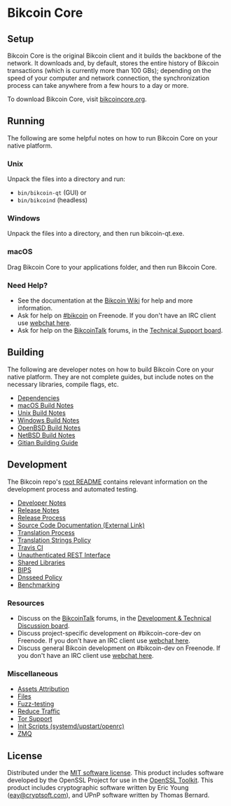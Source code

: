 Bikcoin Core
=============

Setup
---------------------
Bikcoin Core is the original Bikcoin client and it builds the backbone of the network. It downloads and, by default, stores the entire history of Bikcoin transactions (which is currently more than 100 GBs); depending on the speed of your computer and network connection, the synchronization process can take anywhere from a few hours to a day or more.

To download Bikcoin Core, visit [bikcoincore.org](https://bikcoincore.org/en/releases/).

Running
---------------------
The following are some helpful notes on how to run Bikcoin Core on your native platform.

### Unix

Unpack the files into a directory and run:

- `bin/bikcoin-qt` (GUI) or
- `bin/bikcoind` (headless)

### Windows

Unpack the files into a directory, and then run bikcoin-qt.exe.

### macOS

Drag Bikcoin Core to your applications folder, and then run Bikcoin Core.

### Need Help?

* See the documentation at the [Bikcoin Wiki](https://en.bikcoin.it/wiki/Main_Page)
for help and more information.
* Ask for help on [#bikcoin](http://webchat.freenode.net?channels=bikcoin) on Freenode. If you don't have an IRC client use [webchat here](http://webchat.freenode.net?channels=bikcoin).
* Ask for help on the [BikcoinTalk](https://bikcointalk.org/) forums, in the [Technical Support board](https://bikcointalk.org/index.php?board=4.0).

Building
---------------------
The following are developer notes on how to build Bikcoin Core on your native platform. They are not complete guides, but include notes on the necessary libraries, compile flags, etc.

- [Dependencies](dependencies.md)
- [macOS Build Notes](build-osx.md)
- [Unix Build Notes](build-unix.md)
- [Windows Build Notes](build-windows.md)
- [OpenBSD Build Notes](build-openbsd.md)
- [NetBSD Build Notes](build-netbsd.md)
- [Gitian Building Guide](gitian-building.md)

Development
---------------------
The Bikcoin repo's [root README](/README.md) contains relevant information on the development process and automated testing.

- [Developer Notes](developer-notes.md)
- [Release Notes](release-notes.md)
- [Release Process](release-process.md)
- [Source Code Documentation (External Link)](https://dev.visucore.com/bikcoin/doxygen/)
- [Translation Process](translation_process.md)
- [Translation Strings Policy](translation_strings_policy.md)
- [Travis CI](travis-ci.md)
- [Unauthenticated REST Interface](REST-interface.md)
- [Shared Libraries](shared-libraries.md)
- [BIPS](bips.md)
- [Dnsseed Policy](dnsseed-policy.md)
- [Benchmarking](benchmarking.md)

### Resources
* Discuss on the [BikcoinTalk](https://bikcointalk.org/) forums, in the [Development & Technical Discussion board](https://bikcointalk.org/index.php?board=6.0).
* Discuss project-specific development on #bikcoin-core-dev on Freenode. If you don't have an IRC client use [webchat here](http://webchat.freenode.net/?channels=bikcoin-core-dev).
* Discuss general Bikcoin development on #bikcoin-dev on Freenode. If you don't have an IRC client use [webchat here](http://webchat.freenode.net/?channels=bikcoin-dev).

### Miscellaneous
- [Assets Attribution](assets-attribution.md)
- [Files](files.md)
- [Fuzz-testing](fuzzing.md)
- [Reduce Traffic](reduce-traffic.md)
- [Tor Support](tor.md)
- [Init Scripts (systemd/upstart/openrc)](init.md)
- [ZMQ](zmq.md)

License
---------------------
Distributed under the [MIT software license](/COPYING).
This product includes software developed by the OpenSSL Project for use in the [OpenSSL Toolkit](https://www.openssl.org/). This product includes
cryptographic software written by Eric Young ([eay@cryptsoft.com](mailto:eay@cryptsoft.com)), and UPnP software written by Thomas Bernard.
